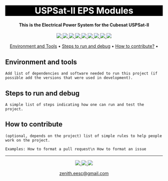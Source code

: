 <h1 align="center" style="color:white; background-color:black">USPSat-II EPS Modules</h1>
<h4 align="center">This is the Electrical Power System for the Cubesat USPSat-II</h4>

<p align="center">
	<a href="http://zenith.eesc.usp.br/">
    <img src="https://img.shields.io/badge/Zenith-Embarcados-black?style=for-the-badge"/>
    </a>
    <a href="https://eesc.usp.br/">
    <img src="https://img.shields.io/badge/Linked%20to-EESC--USP-black?style=for-the-badge"/>
    </a>
    <a href="https://github.com/zenitheesc/USPSat-AE2_EPS/blob/main/LICENSE">
    <img src="https://img.shields.io/github/license/zenitheesc/USPSat-AE2_EPS?style=for-the-badge"/>
    </a>
    <a href="https://github.com/zenitheesc/USPSat-AE2_EPS/issues">
    <img src="https://img.shields.io/github/issues/zenitheesc/USPSat-AE2_EPS?style=for-the-badge"/>
    </a>
    <a href="https://github.com/zenitheesc/USPSat-AE2_EPS/commits/main">
    <img src="https://img.shields.io/github/commit-activity/m/zenitheesc/USPSat-AE2_EPS?style=for-the-badge">
    </a>
    <a href="https://github.com/zenitheesc/USPSat-AE2_EPS/graphs/contributors">
    <img src="https://img.shields.io/github/contributors/zenitheesc/USPSat-AE2_EPS?style=for-the-badge"/>
    </a>
    <a href="https://github.com/zenitheesc/USPSat-AE2_EPS/commits/main">
    <img src="https://img.shields.io/github/last-commit/zenitheesc/USPSat-AE2_EPS?style=for-the-badge"/>
    </a>
    <a href="https://github.com/zenitheesc/USPSat-AE2_EPS/issues">
    <img src="https://img.shields.io/github/issues-raw/zenitheesc/USPSat-AE2_EPS?style=for-the-badge" />
    </a>
    <a href="https://github.com/zenitheesc/USPSat-AE2_EPS/pulls">
    <img src = "https://img.shields.io/github/issues-pr-raw/zenitheesc/USPSat-AE2_EPS?style=for-the-badge">
    </a>
</p>

<p align="center">
    <a href="#environment-and-tools">Environment and Tools</a> •
    <a href="#steps-to-run-and-debug">Steps to run and debug</a> •
    <a href="#how-to-contribute">How to contribute?</a> •
</p>

## Environment and tools

`Add list of dependencies and software needed to run this project (if possible add the versions that were used in development).`

## Steps to run and debug

`A simple list of steps indicating how one can run and test the project.`

## How to contribute

`(optional, depends on the project) list of simple rules to help people work on the project.`

`Examples: How to format a pull request\n How to format an issue`

---

<p align="center">
    <a href="http://zenith.eesc.usp.br">
    <img src="https://img.shields.io/badge/Check%20out-Zenith's Oficial Website-black?style=for-the-badge" />
    </a> 
    <a href="https://www.facebook.com/zenitheesc">
    <img src="https://img.shields.io/badge/Like%20us%20on-facebook-blue?style=for-the-badge"/>
    </a> 
    <a href="https://www.instagram.com/zenith_eesc/">
    <img src="https://img.shields.io/badge/Follow%20us%20on-Instagram-red?style=for-the-badge"/>
    </a>

</p>
<p align = "center">
<a href="zenith.eesc@gmail.com">zenith.eesc@gmail.com</a>
</p>

